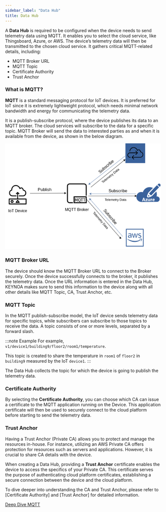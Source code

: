 ```yaml
---
sidebar_label: "Data Hub"
title: Data Hub
---
```


A **Data Hub** is required to be configured when the device needs to send telemetry data using MQTT. It enables you to select the cloud service, like Thingsboard, Azure, or AWS. The device’s telemetry data will then be transmitted to the chosen cloud service. It gathers critical MQTT-related details, including:

- MQTT Broker URL
- MQTT Topic
- Certificate Authority
- Trust Anchor

### What is MQTT? 

**MQTT** is a standard messaging protocol for IoT devices. It is preferred for IoT since it is extremely lightweight protocol, which needs minimal network bandwidth and energy for communicating the telemetry data. 

It is a publish-subscribe protocol, where the device publishes its data to an MQTT broker. The cloud services will subscribe to the data for a specific topic. MQTT Broker will send the data to interested parties as and when it is available from the device, as shown in the below diagram.

![what-is-mqtt](/img/KEYNOA/MQTT.png)

### MQTT Broker URL

The device should know the MQTT Broker URL to connect to the Broker securely. Once the device successfully connects to the broker, it publishes the telemetry data. Once the URL information is entered in the Data Hub, KEYNOA makes sure to send this information to the device along with all other details like MQTT Topic, CA, Trust Anchor, etc. 

### MQTT Topic

In the MQTT publish-subscribe model, the IoT device sends telemetry data for specific topics, while subscribers can subscribe to those topics to receive the data. A topic consists of one or more levels, separated by a forward slash.

:::note Example
For example, `v1/device1/building9/floor2/room1/temperature`. 

This topic is created to share the temperature in `room1` of `floor2` in `building9` measured by the IoT `device1`.
:::

The Data Hub collects the topic for which the device is going to publish the telemetry data.   

### Certificate Authority

By selecting the **Certificate Authority**, you can choose which CA can issue a certificate to the MQTT application running on the Device. This application certificate will then be used to securely connect to the cloud platform before starting to send the telemetry data.

### Trust Anchor

Having a Trust Anchor (Private CA) allows you to protect and manage the resources in-house. For instance, utilizing an AWS Private CA offers protection for resources such as servers and applications. However, it is crucial to share CA details with the device.

When creating a Data Hub, providing a **Trust Anchor** certificate enables the device to access the specifics of your Private CA. This certificate serves the purpose of authenticating cloud platform certificates, establishing a secure connection between the device and the cloud platform.

To dive deeper into understanding the CA and Trust Anchor, please refer to [Certificate Authority] and [Trust Anchor] for detailed information.

[Deep Dive MQTT](https://docs.oasis-open.org/mqtt/mqtt/v5.0/mqtt-v5.0.pdf)
